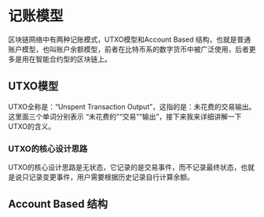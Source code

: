 # 记账模型

区块链网络中有两种记账模式，UTXO模型和Account Based 结构，也就是普通账户模型，也叫账户余额模型，前者在比特币系的数字货币中被广泛使用，后者更多是用在智能合约型的区块链上。

## UTXO模型

UTXO全称是：“Unspent Transaction Output”，这指的是：未花费的交易输出。
这里面三个单词分别表示 “未花费的”“交易”“输出”，接下来我来详细讲解一下UTXO的含义。

### UTXO的核心设计思路

UTXO的核心设计思路是无状态，它记录的是交易事件，而不记录最终状态，也就是说只记录变更事件，用户需要根据历史记录自行计算余额。

## Account Based 结构
